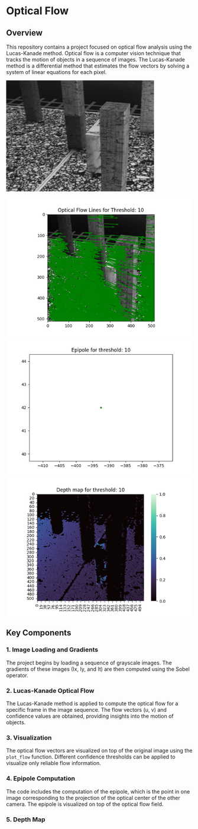 # Optical Flow
## Overview
This repository contains a project focused on optical flow analysis using the Lucas-Kanade method. Optical flow is a computer vision technique that tracks the motion of objects in a sequence of images. The Lucas-Kanade method is a differential method that estimates the flow vectors by solving a system of linear equations for each pixel.

<p float="centre">
  <img src="video.gif" width="400" height="300"/>
  </p>

</div>

<p float="centre">
  <img src="optical_flow_lines_10.png" width="500" />
  <img src="epipole_10.png" width="500" />
  <img src="depthmap_10.png" width="500" />
</p>

## Key Components

### 1. Image Loading and Gradients

The project begins by loading a sequence of grayscale images. The gradients of these images (Ix, Iy, and It) are then computed using the Sobel operator.

### 2. Lucas-Kanade Optical Flow

The Lucas-Kanade method is applied to compute the optical flow for a specific frame in the image sequence. The flow vectors (u, v) and confidence values are obtained, providing insights into the motion of objects.

### 3. Visualization

The optical flow vectors are visualized on top of the original image using the `plot_flow` function. Different confidence thresholds can be applied to visualize only reliable flow information.

### 4. Epipole Computation

The code includes the computation of the epipole, which is the point in one image corresponding to the projection of the optical center of the other camera. The epipole is visualized on top of the optical flow field.

### 5. Depth Map
